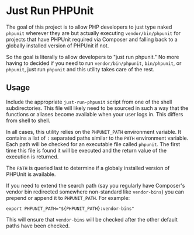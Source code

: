 Just Run PHPUnit
================

The goal of this project is to allow PHP developers to just type naked `phpunit`
wherever they are but actually executing `vendor/bin/phpunit` for projects that
have PHPUnit required via Composer and falling back to a globally installed
version of PHPUnit if not.

So the goal is literally to allow developers to "just run phpunit." No more
having to decided if you need to run `vendor/bin/phpunit`, `bin/phpunit`, or
`phpunit`, just run `phpunit` and this utility takes care of the rest.


Usage
-----

Include the appropriate `just-run-phpunit` script from one of the shell
subdirectories.  This file will likely need to be sourced in such a way that the
functions or aliases become available when your user logs in. This differs from
shell to shell.

In all cases, this utility relies on the `PHPUNIT_PATH` environment variable. It
contains a list of `:` separated paths similar to the `PATH` environment
variable. Each path will be checked for an executable file called `phpunit`. The
first time this file is found it will be executed and the return value of the
execution is returned.

The `PATH` is queried last to determine if a globaly installed version of
PHPUnit is available.

If you need to extend the search path (say you regularly have Composer's vendor
bin redirected somewhere non-standard like `vendor-bins`) you can prepend or
append it to `PHPUNIT_PATH`. For example:

    export PHPUNIT_PATH="${PHPUNIT_PATH}:vendor-bins"

This will ensure that `vendor-bins` will be checked after the other default
paths have been checked.
